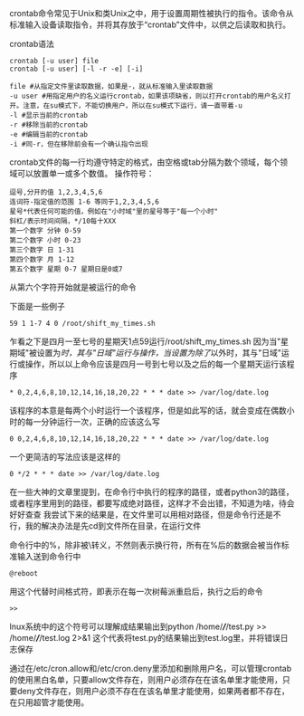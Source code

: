 crontab命令常见于Unix和类Unix之中，用于设置周期性被执行的指令。该命令从标准输入设备读取指令，并将其存放于“crontab”文件中，以供之后读取和执行。

crontab语法
```
crontab [-u user] file
crontab [-u user] [-l -r -e] [-i]
```
```
file #从指定文件里读取数据，如果是-，就从标准输入里读取数据
-u user #用指定用户的名义运行crontab，如果该项缺省，则以打开crontab的用户名义打开。注意，在su模式下，不能切换用户，所以在su模式下运行，请一直带着-u
-l #显示当前的crontab
-r #移除当前的crontab
-e #编辑当前的crontab
-i #同-r，但在移除前会有一个确认指令出现
```
crontab文件的每一行均遵守特定的格式，由空格或tab分隔为数个领域，每个领域可以放置单一或多个数值。
操作符号：
```
逗号,分开的值 1,2,3,4,5,6
连词符-指定值的范围 1-6 等同于1,2,3,4,5,6
星号*代表任何可能的值，例如在"小时域"里的星号等于"每一个小时"
斜杠/表示时间间隔，*/10每十XXX
第一个数字 分钟 0-59
第二个数字 小时 0-23
第三个数字 日 1-31
第四个数字 月 1-12
第五个数字 星期 0-7 星期日是0或7
```
从第六个字符开始就是被运行的命令

下面是一些例子
```
59 1 1-7 4 0 /root/shift_my_times.sh
```
乍看之下是四月一至七号的星期天1点59运行/root/shift_my_times.sh
因为当"星期域"被设置为*时，其与"日域"运行与操作，当设置为除了*以外时，其与"日域"运行或操作，所以以上命令应该是四月一号到七号以及之后的每一个星期天运行该程序
```
* 0,2,4,6,8,10,12,14,16,18,20,22 * * * date >> /var/log/date.log
```
该程序的本意是每两个小时运行一个该程序，但是如此写的话，就会变成在偶数小时的每一分钟运行一次，正确的应该这么写
```
0 0,2,4,6,8,10,12,14,16,18,20,22 * * * date >> /var/log/date.log
```
一个更简洁的写法应该是这样的
```
0 */2 * * * date >> /var/log/date.log
```
在一些大神的文章里提到，在命令行中执行的程序的路径，或者python3的路径，或者程序里用到的路径，都要写成绝对路径，这样才不会出错，不知道为啥，待会好好查查
我尝试下来的结果是，在文件里可以用相对路径，但是命令行还是不行，我的解决办法是先cd到文件所在目录，在运行文件

命令行中的%，除非被\转义，不然则表示换行符，所有在%后的数据会被当作标准输入送到命令行中
```
@reboot
```
用这个代替时间格式符，即表示在每一次树莓派重启后，执行之后的命令
```
>> 
```
Inux系统中的这个符号可以理解成结果输出到python /home/***/***/test.py >> /home/***/***/test.log 2>&1
这个代表将test.py的结果输出到test.log里，并将错误日志保存


通过在/etc/cron.allow和/etc/cron.deny里添加和删除用户名，可以管理crontab的使用黑白名单，只要allow文件存在，则用户必须存在在该名单里才能使用，只要deny文件存在，则用户必须不存在在该名单里才能使用，如果两者都不存在，在只用超管才能使用。
